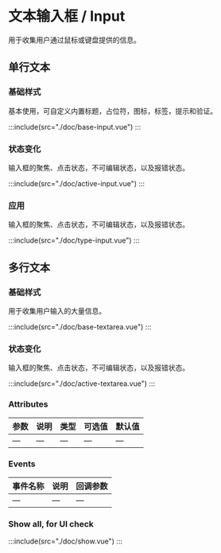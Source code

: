 <style lang="scss">
  .demo-input-container,.demo-input-group{
    display:flex;
    justify-content: center;
    margin-bottom:20px;
    &>div{
        margin-right:10px;
        &:last-child{
            margin-right:0;
        }
    }
  }
  .demo-input-group{
      justify-content: start;
  }
</style>

# 文本输入框 / Input

用于收集用户通过鼠标或键盘提供的信息。

## 单行文本

### 基础样式

基本使用，可自定义内置标题，占位符，图标，标签，提示和验证。

:::include(src="./doc/base-input.vue")
:::

### 状态变化

输入框的聚焦、点击状态，不可编辑状态，以及报错状态。

:::include(src="./doc/active-input.vue")
:::

### 应用

输入框的聚焦、点击状态，不可编辑状态，以及报错状态。

:::include(src="./doc/type-input.vue")
:::

## 多行文本

### 基础样式

用于收集用户输入的大量信息。

:::include(src="./doc/base-textarea.vue")
:::

### 状态变化

输入框的聚焦、点击状态，不可编辑状态，以及报错状态。

:::include(src="./doc/active-textarea.vue")
:::

### Attributes

| 参数 | 说明 | 类型 | 可选值 | 默认值 |
| ---- | ---- | ---- | ------ | ------ |
| —    | —    | —    | —      | —      |

### Events

| 事件名称 | 说明 | 回调参数 |
| -------- | ---- | -------- |
| —        | —    | —        |

### Show all, for UI check

:::include(src="./doc/show.vue")
:::

